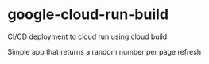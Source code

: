 # google-cloud-run-build
CI/CD deployment to cloud run using cloud build

Simple app that returns a random number per page refresh